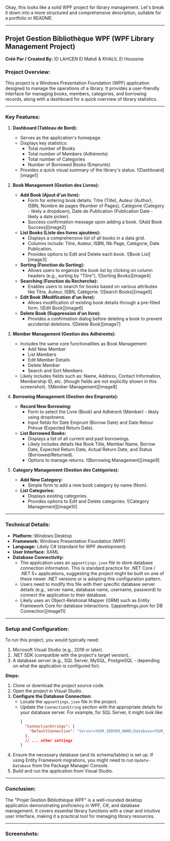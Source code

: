 Okay, this looks like a solid WPF project for library management. Let's break it down into a more structured and comprehensive description, suitable for a portfolio or README.

---

## Projet Gestion Bibliothèque WPF (WPF Library Management Project)

**Créé Par / Created By:** ID LAHCEN El Mahdi & KHALIL El Houssine

### Project Overview:
This project is a Windows Presentation Foundation (WPF) application designed to manage the operations of a library. It provides a user-friendly interface for managing books, members, categories, and borrowing records, along with a dashboard for a quick overview of library statistics.

---

### Key Features:

1.  **Dashboard (Tableau de Bord):**
    *   Serves as the application's homepage.
    *   Displays key statistics:
        *   Total number of Books
        *   Total number of Members (Adhérents)
        *   Total number of Categories
        *   Number of Borrowed Books (Emprunts)
    *   Provides a quick visual summary of the library's status.
    ![Dashboard][image1]

2.  **Book Management (Gestion des Livres):**
    *   **Add Book (Ajout d'un livre):**
        *   Form for entering book details: Titre (Title), Auteur (Author), ISBN, Nombre de pages (Number of Pages), Catégorie (Category - likely a dropdown), Date de Publication (Publication Date - likely a date picker).
        *   Success confirmation message upon adding a book.
        ![Add Book Success][image2]
    *   **List Books (Liste des livres ajoutées):**
        *   Displays a comprehensive list of all books in a data grid.
        *   Columns include: Titre, Auteur, ISBN, Nb Page, Catégorie, Date Publication.
        *   Provides options to Edit and Delete each book.
        ![Book List][image3]
    *   **Sorting (Fonction du Sorting):**
        *   Allows users to organize the book list by clicking on column headers (e.g., sorting by "Titre").
        ![Sorting Books][image4]
    *   **Searching (Fonction du Recherche):**
        *   Enables users to search for books based on various attributes like Titre, Auteur, ISBN, Catégorie.
        ![Search Books][image5]
    *   **Edit Book (Modification d'un livre):**
        *   Allows modification of existing book details through a pre-filled form.
        ![Edit Book][image6]
    *   **Delete Book (Suppression d'un livre):**
        *   Provides a confirmation dialog before deleting a book to prevent accidental deletions.
        ![Delete Book][image7]

3.  **Member Management (Gestion des Adhérents):**
    *   Includes the same core functionalities as Book Management:
        *   Add New Member
        *   List Members
        *   Edit Member Details
        *   Delete Member
        *   Search and Sort Members
    *   Likely includes fields such as: Name, Address, Contact Information, Membership ID, etc. (though fields are not explicitly shown in this screenshot).
    ![Member Management][image8]

4.  **Borrowing Management (Gestion des Emprunts):**
    *   **Record New Borrowing:**
        *   Form to select the Livre (Book) and Adhérent (Member) - likely using dropdowns.
        *   Input fields for Date Emprunt (Borrow Date) and Date Retour Prévue (Expected Return Date).
    *   **List Borrowed Books:**
        *   Displays a list of all current and past borrowings.
        *   Likely includes details like Book Title, Member Name, Borrow Date, Expected Return Date, Actual Return Date, and Status (Borrowed/Returned).
        *   Options to manage returns.
    ![Borrowing Management][image9]

5.  **Category Management (Gestion des Catégories):**
    *   **Add New Category:**
        *   Simple form to add a new book category by name (Nom).
    *   **List Categories:**
        *   Displays existing categories.
        *   Provides options to Edit and Delete categories.
    ![Category Management][image10]

---

### Technical Details:

*   **Platform:** Windows Desktop
*   **Framework:** Windows Presentation Foundation (WPF)
*   **Language:** Likely C# (standard for WPF development)
*   **User Interface:** XAML
*   **Database Connectivity:**
    *   The application uses an `appsettings.json` file to store database connection information. This is standard practice for .NET Core / .NET 5+ applications, suggesting the project might be built on one of these newer .NET versions or is adopting this configuration pattern.
    *   Users need to modify this file with their specific database server details (e.g., server name, database name, username, password) to connect the application to their database.
    *   Likely uses an Object-Relational Mapper (ORM) such as Entity Framework Core for database interactions.
    ![appsettings.json for DB Connection][image11]

---

### Setup and Configuration:

To run this project, you would typically need:
1.  Microsoft Visual Studio (e.g., 2019 or later).
2.  .NET SDK (compatible with the project's target version).
3.  A database server (e.g., SQL Server, MySQL, PostgreSQL - depending on what the application is configured for).

**Steps:**
1.  Clone or download the project source code.
2.  Open the project in Visual Studio.
3.  **Configure the Database Connection:**
    *   Locate the `appsettings.json` file in the project.
    *   Update the `ConnectionString` section with the appropriate details for your database server. For example, for SQL Server, it might look like:
        ```json
        {
          "ConnectionStrings": {
            "DefaultConnection": "Server=YOUR_SERVER_NAME;Database=YOUR_DATABASE_NAME;User ID=YOUR_USERNAME;Password=YOUR_PASSWORD;Trusted_Connection=False;Encrypt=False;"
          },
          // ... other settings
        }
        ```
4.  Ensure the necessary database (and its schema/tables) is set up. If using Entity Framework migrations, you might need to run `Update-Database` from the Package Manager Console.
5.  Build and run the application from Visual Studio.
   
---

### Conclusion:
The "Projet Gestion Bibliothèque WPF" is a well-rounded desktop application demonstrating proficiency in WPF, C#, and database management. It covers essential library functions with a clear and intuitive user interface, making it a practical tool for managing library resources.

---

 ### Screenshots:
 
